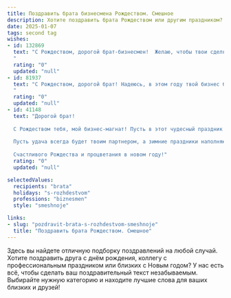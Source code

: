 ```yaml
---
title: Поздравить брата бизнесмена Рождеством. Смешное
description: Хотите поздравить брата Рождеством или другим праздником? Наш ИИ создаст незабываемое поздравление, а вы обязательно выделитесь среди других.  
date: 2025-01-07
tags: second tag
wishes:
- id: 132869
  text: "С Рождеством, дорогой брат-бизнесмен!  Желаю, чтобы твои сделки были такими же сладкими, как рождественский пирог, а конкуренты — такими же медлительными, как Санта-Клаус после обильного ужина! Пусть фортуна улыбается тебе так же широко, как твоя улыбка после удачной  сделки, и пусть твой банковский счет растет как снежный ком... но только в плюсовую сторону!
  "
  rating: "0"
  updated: "null"
- id: 81937
  text: "С Рождеством, дорогой брат! Надеюсь, в этом году твой бизнес будет таким же устойчивым, как курс биткоина в 2017-м. 🎄💰🎉
  "
  rating: "0"
  updated: "null"
- id: 41148
  text: "Дорогой брат!
  
  С Рождеством тебя, мой бизнес-магнат! Пусть в этот чудесный праздник твои доходы растут как новогодние елки, а расходы исчезают, как снег на солнце. Желаю, чтобы твои идеи были столь же блестящими, как рождественские гирлянды, а конкуренты терялись в бесконечном сне, как мы на семейных праздниках!
  
  Пусть удача всегда будет твоим партнером, а зимние праздники наполняют твою жизнь счастьем и теплотой. Не забывай, что лучший бизнес в это время — это бизнес по развлеканию близких!
  
  Счастливого Рождества и процветания в новом году!"
  rating: "0"
  updated: "null"

selectedValues:
  recipients: "brata"
  holidays: "s-rozhdestvom"
  professions: "biznesmen"
  style: "smeshnoje"

links:
- slug: "pozdravit-brata-s-rozhdestvom-smeshnoje"
  title: "Поздравить брата Рождеством. Смешное"
---
```


Здесь вы найдете отличную подборку поздравлений на любой случай.
Хотите поздравить друга с днём рождения, коллегу с профессиональным праздником или близких с Новым годом? У нас есть всё, чтобы сделать ваш поздравительный текст незабываемым. Выбирайте нужную категорию и находите лучшие слова для ваших близких и друзей!
